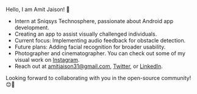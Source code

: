 Hello, I am Amit Jaison! 👋

- Intern at Sniqsys Technosphere, passionate about Android app development.
- Creating an app to assist visually challenged individuals.
- Current focus: Implementing audio feedback for obstacle detection.
- Future plans: Adding facial recognition for broader usability.
- Photographer and cinematographer. You can check out some of my visual work on [Instagram](https://www.instagram.com/amit_rihan_/).
- Reach out at amitjaison31@gmail.com, [Twitter](https://twitter.com/AmitJaison), or [LinkedIn](https://www.linkedin.com/in/amit-jaison-086535190/).

Looking forward to collaborating with you in the open-source community! 😊🌟
